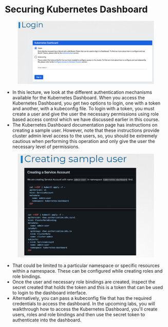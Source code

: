 # Securing Kubernetes Dashboard

<figure><img src="../.gitbook/assets/image (4) (1) (1) (1) (1) (1) (1) (1) (1) (1) (1) (1).png" alt=""><figcaption></figcaption></figure>

* In this lecture, we look at the different authentication mechanisms available for the Kubernetes Dashboard. When you access the Kubernetes Dashboard, you get two options to login, one with a token and another, with a kubeconfig file. To login with a token, you must create a user and give the user the necessary permissions using role based access control which we have discussed earlier in this course.&#x20;
* The Kubernetes Dashboard documentation page has instructions on creating a sample user. However, note that these instructions provide cluster admin level access to the users, so, you should be extremely cautious when performing this operation and only give the user the necessary level of permissions.

<figure><img src="../.gitbook/assets/image (1) (1) (1) (1) (1) (1) (1) (1) (1) (1) (1) (1) (1) (1) (1).png" alt=""><figcaption></figcaption></figure>

* That could be limited to a particular namespace or specific resources within a namespace. These can be configured while creating roles and role bindings.&#x20;
* Once the user and necessary role bindings are created, inspect the secret created that holds the token and this is a token that can be used to login to the dashboard interface.&#x20;
* Alternatively, you can pass a kubeconfig file that has the required credentials to access the dashboard. In the upcoming labs, you will walkthrough how to access the Kubernetes Dashboard, you'll create users, roles and role bindings and then use the secret token to authenticate into the dashboard.

